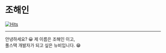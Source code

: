 # 조해인

[![Hits](https://hits.seeyoufarm.com/api/count/incr/badge.svg?url=https%3A%2F%2Fgithub.com%2Fgodls2513&count_bg=%2379C83D&title_bg=%23555555&icon=&icon_color=%23E7E7E7&title=&edge_flat=false)](https://hits.seeyoufarm.com)

---
안녕하세요? :grinning:
제 이름은 조해인 이고, <br />
풀스택 개발자가 되고 싶은 뉴비입니다. :grin:
